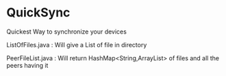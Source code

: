 # QuickSync
Quickest Way to synchronize your devices


ListOfFiles.java : Will give a List of file in directory

PeerFileList.java : Will return HashMap<String,ArrayList<String>> of files and all the peers having it

